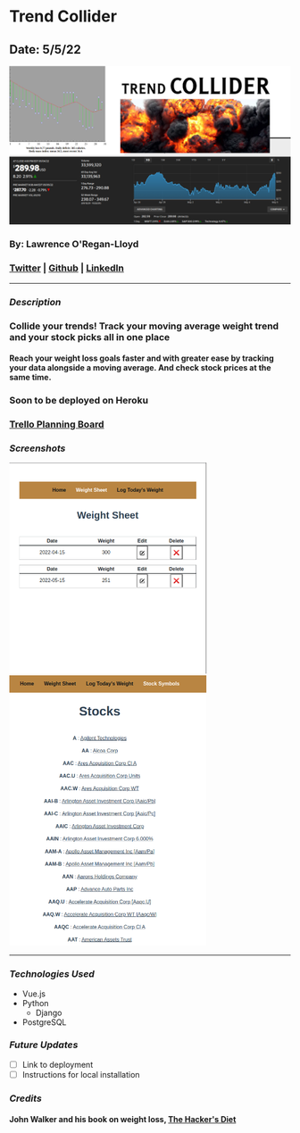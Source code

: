 # Trend Collider

## Date: 5/5/22

<img src="https://raw.githubusercontent.com/LawrenceOL/trendcollider/main/assets/trend%20collider.png" alt="Trend Collider"  style="max-width: 100%;">

### By: Lawrence O'Regan-Lloyd

### [Twitter](https://twitter.com/Lawrence_OL) | [Github](https://github.com/LawrenceOL) | [LinkedIn](https://www.linkedin.com/in/lawrenceol/)

---

### **_Description_**

### Collide your trends! Track your moving average weight trend and your stock picks all in one place

#### Reach your weight loss goals faster and with greater ease by tracking your data alongside a moving average. And check stock prices at the same time.

### Soon to be deployed on Heroku

### [Trello Planning Board](https://trello.com/b/2Av2SPUI/trendsmash)

### **_Screenshots_**

<img src="https://raw.githubusercontent.com/LawrenceOL/trendcollider/7ea5f8a6e8462ee0637c7f80e1c9d80602033023/weightsheet.png" alt="Trend Collider"  style="max-width: 70%;">
<img src="https://raw.githubusercontent.com/LawrenceOL/trendcollider/7ea5f8a6e8462ee0637c7f80e1c9d80602033023/stocks.png" alt="Trend Collider"  style="max-width: 70%;">

---

### **_Technologies Used_**

- Vue.js
- Python
  - Django
- PostgreSQL

### **_Future Updates_**

- [ ] Link to deployment
- [ ] Instructions for local installation

### **_Credits_**

#### John Walker and his book on weight loss, [The Hacker's Diet](https://www.fourmilab.ch/hackdiet/)
